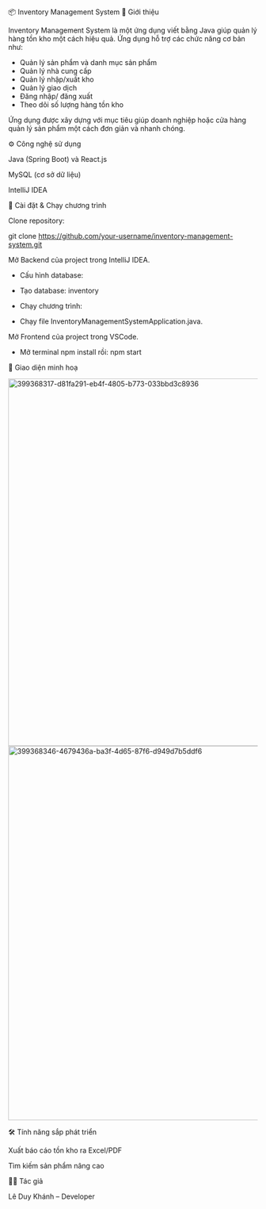 📦 Inventory Management System
📝 Giới thiệu

Inventory Management System là một ứng dụng viết bằng Java giúp quản lý hàng tồn kho một cách hiệu quả.
Ứng dụng hỗ trợ các chức năng cơ bản như:

- Quản lý sản phẩm và danh mục sản phẩm
- Quản lý nhà cung cấp
- Quản lý nhập/xuất kho
- Quản lý giao dịch
- Đăng nhập/ đăng xuất
- Theo dõi số lượng hàng tồn kho

Ứng dụng được xây dựng với mục tiêu giúp doanh nghiệp hoặc cửa hàng quản lý sản phẩm một cách đơn giản và nhanh chóng.

⚙️ Công nghệ sử dụng

Java (Spring Boot) và React.js

MySQL (cơ sở dữ liệu)

IntelliJ IDEA 

🚀 Cài đặt & Chạy chương trình

Clone repository:

git clone https://github.com/your-username/inventory-management-system.git

Mở Backend của project trong IntelliJ IDEA.

- Cấu hình database:

- Tạo database: inventory

- Chạy chương trình:

- Chạy file InventoryManagementSystemApplication.java.

Mở Frontend của project trong VSCode.

- Mở terminal
  npm install
  rồi:
  npm start

📸 Giao diện minh hoạ

<img width="1417" height="741" alt="399368317-d81fa291-eb4f-4805-b773-033bbd3c8936" src="https://github.com/user-attachments/assets/78000be6-86f3-4100-b7cd-78d6c87d5448" />

<img width="1417" height="755" alt="399368346-4679436a-ba3f-4d65-87f6-d949d7b5ddf6" src="https://github.com/user-attachments/assets/5ef98682-733b-4ab5-84c0-8bfd1be3ccbd" />


🛠️ Tính năng sắp phát triển

Xuất báo cáo tồn kho ra Excel/PDF

Tìm kiếm sản phẩm nâng cao

👨‍💻 Tác giả

Lê Duy Khánh – Developer

